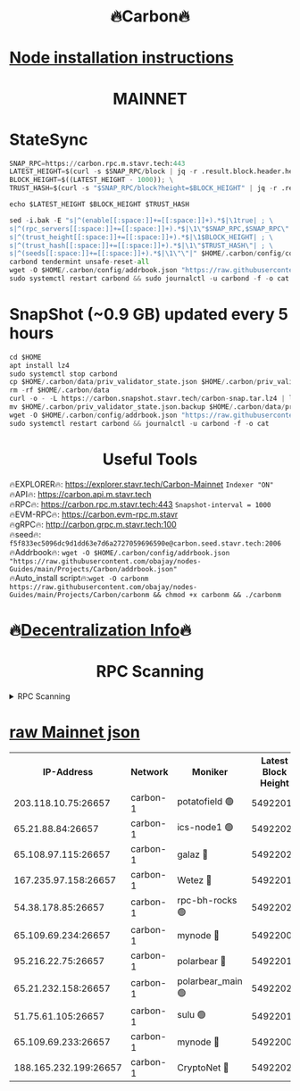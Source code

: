 <h1 align="center"> 🔥Carbon🔥</h1>

[Node installation instructions](https://github.com/obajay/nodes-Guides/tree/main/Projects/Carbon)
=
<h1 align="center"> MAINNET</h1>

# StateSync
```python
SNAP_RPC=https://carbon.rpc.m.stavr.tech:443
LATEST_HEIGHT=$(curl -s $SNAP_RPC/block | jq -r .result.block.header.height); \
BLOCK_HEIGHT=$((LATEST_HEIGHT - 1000)); \
TRUST_HASH=$(curl -s "$SNAP_RPC/block?height=$BLOCK_HEIGHT" | jq -r .result.block_id.hash)

echo $LATEST_HEIGHT $BLOCK_HEIGHT $TRUST_HASH

sed -i.bak -E "s|^(enable[[:space:]]+=[[:space:]]+).*$|\1true| ; \
s|^(rpc_servers[[:space:]]+=[[:space:]]+).*$|\1\"$SNAP_RPC,$SNAP_RPC\"| ; \
s|^(trust_height[[:space:]]+=[[:space:]]+).*$|\1$BLOCK_HEIGHT| ; \
s|^(trust_hash[[:space:]]+=[[:space:]]+).*$|\1\"$TRUST_HASH\"| ; \
s|^(seeds[[:space:]]+=[[:space:]]+).*$|\1\"\"|" $HOME/.carbon/config/config.toml
carbond tendermint unsafe-reset-all
wget -O $HOME/.carbon/config/addrbook.json "https://raw.githubusercontent.com/obajay/nodes-Guides/main/Projects/Carbon/addrbook.json"
sudo systemctl restart carbond && sudo journalctl -u carbond -f -o cat
```
# SnapShot (~0.9 GB) updated every 5 hours
```python
cd $HOME
apt install lz4
sudo systemctl stop carbond
cp $HOME/.carbon/data/priv_validator_state.json $HOME/.carbon/priv_validator_state.json.backup
rm -rf $HOME/.carbon/data
curl -o - -L https://carbon.snapshot.stavr.tech/carbon-snap.tar.lz4 | lz4 -c -d - | tar -x -C $HOME/.carbon --strip-components 2
mv $HOME/.carbon/priv_validator_state.json.backup $HOME/.carbon/data/priv_validator_state.json
wget -O $HOME/.carbon/config/addrbook.json "https://raw.githubusercontent.com/obajay/nodes-Guides/main/Projects/Carbon/addrbook.json"
sudo systemctl restart carbond && journalctl -u carbond -f -o cat
```

 <h1 align="center"> Useful Tools</h1>

🔥EXPLORER🔥:     https://explorer.stavr.tech/Carbon-Mainnet        `Indexer "ON"` \
🔥API🔥:          https://carbon.api.m.stavr.tech \
🔥RPC🔥:          https://carbon.rpc.m.stavr.tech:443              `Snapshot-interval = 1000` \
🔥EVM-RPC🔥:      https://carbon.evm-rpc.m.stavr \
🔥gRPC🔥:         http://carbon.grpc.m.stavr.tech:100 \
🔥seed🔥:      `f5f833ec5096dc9d1dd63e7d6a2727059696590e@carbon.seed.stavr.tech:2006` \
🔥Addrbook🔥:  `wget -O $HOME/.carbon/config/addrbook.json "https://raw.githubusercontent.com/obajay/nodes-Guides/main/Projects/Carbon/addrbook.json"` \
🔥Auto_install script🔥:`wget -O carbonm https://raw.githubusercontent.com/obajay/nodes-Guides/main/Projects/Carbon/carbonm && chmod +x carbonm && ./carbonm`

🔥[Decentralization Info](https://github.com/obajay/StateSync-snapshots/tree/main/Projects/Carbon/Decentralization)🔥
=
<h1 align="center"> RPC Scanning</h1>

<details>
<summary>RPC Scanning</summary>

<h2 align="center"> We scan nodes in real time every 4 hours. And we provide the final result of RPC endpoints.
We cannot influence the operation of these nodes in any way. </h2>


```python
If Voting Power is higher than 0 --> then the Node is a validator of the network and may be subject to attack and be a potential threat to the chain.
```
```python
We marked such validators with a red symbol
```

</details>

[raw Mainnet json](https://rpc-check.carbonm.stavr.tech/carbonm/rpc-carbonm-result.json)
=


<table><tr><th>IP-Address</th><th>Network</th><th>Moniker</th><th>Latest Block Height</th><th>Earliest Block Height</th><th>Catching Up</th><th>Tx Index</th><th>Voting Power</th><th>Scan Time</th></tr><tr><td>203.118.10.75:26657</td><td>carbon-1</td><td>potatofield 🟢</td><td>54922010</td><td>21164241</td><td>False</td><td>on</td><td>0</td><td>2024-03-15T19:57:17.871768201UTC</td></tr><tr><td>65.21.88.84:26657</td><td>carbon-1</td><td>ics-node1 🟢</td><td>54922020</td><td>21164241</td><td>False</td><td>off</td><td>0</td><td>2024-03-15T19:57:41.875865508UTC</td></tr><tr><td>65.108.97.115:26657</td><td>carbon-1</td><td>galaz 🔴</td><td>54922022</td><td>47374001</td><td>False</td><td>on</td><td>10572461769</td><td>2024-03-15T19:57:50.285236536UTC</td></tr><tr><td>167.235.97.158:26657</td><td>carbon-1</td><td>Wetez 🔴</td><td>54922013</td><td>48067570</td><td>False</td><td>on</td><td>1373819761</td><td>2024-03-15T19:57:24.181447679UTC</td></tr><tr><td>54.38.178.85:26657</td><td>carbon-1</td><td>rpc-bh-rocks 🟢</td><td>54922028</td><td>53130001</td><td>False</td><td>on</td><td>0</td><td>2024-03-15T19:58:01.541209822UTC</td></tr><tr><td>65.109.69.234:26657</td><td>carbon-1</td><td>mynode 🔴</td><td>54922002</td><td>53160001</td><td>False</td><td>off</td><td>12068207496</td><td>2024-03-15T19:57:04.769639947UTC</td></tr><tr><td>95.216.22.75:26657</td><td>carbon-1</td><td>polarbear 🔴</td><td>54922018</td><td>54283001</td><td>False</td><td>on</td><td>10443307249</td><td>2024-03-15T19:57:37.498708976UTC</td></tr><tr><td>65.21.232.158:26657</td><td>carbon-1</td><td>polarbear_main 🟢</td><td>54922026</td><td>54286001</td><td>False</td><td>off</td><td>0</td><td>2024-03-15T19:57:57.171662982UTC</td></tr><tr><td>51.75.61.105:26657</td><td>carbon-1</td><td>sulu 🟢</td><td>54922016</td><td>54542001</td><td>False</td><td>off</td><td>0</td><td>2024-03-15T19:57:33.134580710UTC</td></tr><tr><td>65.109.69.233:26657</td><td>carbon-1</td><td>mynode 🔴</td><td>54922002</td><td>54660001</td><td>False</td><td>off</td><td>8138596482</td><td>2024-03-15T19:57:04.439480014UTC</td></tr><tr><td>188.165.232.199:26657</td><td>carbon-1</td><td>CryptoNet 🔴</td><td>54922026</td><td>54710001</td><td>False</td><td>off</td><td>3519355800</td><td>2024-03-15T19:57:56.857251166UTC</td></tr></table>
